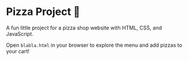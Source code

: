 # Pizza Project 🍕  

A fun little project for a pizza shop website with HTML, CSS, and JavaScript.  

Open `blabla.html` in your browser to explore the menu and add pizzas to your cart!
